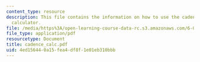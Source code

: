 ```yaml
---
content_type: resource
description: This file contains the information on how to use the cadence waveform
  calculator.
file: /media/https%3A/open-learning-course-data-rc.s3.amazonaws.com/6-012-microelectronic-devices-and-circuits-fall-2005/4ed156440a15fea4df8f1e01eb310bbb_cadence_calc.pdf
file_type: application/pdf
resourcetype: Document
title: cadence_calc.pdf
uid: 4ed15644-0a15-fea4-df8f-1e01eb310bbb
---
```


